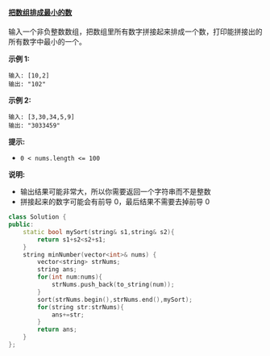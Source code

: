 #### [把数组排成最小的数](https://leetcode-cn.com/problems/ba-shu-zu-pai-cheng-zui-xiao-de-shu-lcof/)

输入一个非负整数数组，把数组里所有数字拼接起来排成一个数，打印能拼接出的所有数字中最小的一个。

 

**示例 1:**

```
输入: [10,2]
输出: "102"
```

**示例 2:**

```
输入: [3,30,34,5,9]
输出: "3033459"
```

 

**提示:**

- `0 < nums.length <= 100`

**说明:**

- 输出结果可能非常大，所以你需要返回一个字符串而不是整数
- 拼接起来的数字可能会有前导 0，最后结果不需要去掉前导 0

```c++
class Solution {
public:
    static bool mySort(string& s1,string& s2){
        return s1+s2<s2+s1;
    }
    string minNumber(vector<int>& nums) {
        vector<string> strNums;
        string ans;
        for(int num:nums){
            strNums.push_back(to_string(num));
        }
        sort(strNums.begin(),strNums.end(),mySort);
        for(string str:strNums){
            ans+=str;
        }
        return ans;
    }
};
```

